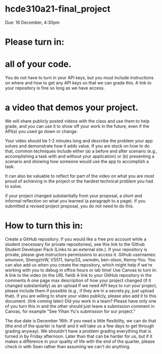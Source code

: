 # hcde310a21-final_project

Due: 16 December, 4:30pm

# Please turn in: 

# all of your code. 
You do not have to turn in your API keys, but you must include instructions on where and how to get any API keys so that we can grade this. A link to your repository is fine so long as we have access. 

# a video that demos your project. 
We will share publicly posted videos with the class and use them to help grade, and you can use it to show off your work in the future, even if the API(s) you used go down or change.

Your video should be 1-2 minutes long and describe the problem your app solves and demonstrate how it adds value. If you are stuck on how to do that, common techniques include either (a) a before and after scenario (e.g., accomplishing a task with and without your application) or (b) presenting a scenario and showing how someone would use the app to accomplish a task.

It can also be valuable to reflect for part of the video on what you are most proud of achieving in the project or the hardest technical problem you had to solve.

if your project changed substantially from your proposal, a *short* and informal reflection on what you learned (a paragraph to a page). If you submitted a revised project proposal, you do not need to do this.

# How to turn this in:
Create a GitHub repository. If you would like a free pro account while a student (necessary for private repositories), see this link to the Github Student Developer Pack (Links to an external site.). 
If your repository is private, please give instructors permissions to access it. Github usernames: smunson, ShengzhiW, VS511, tianyi33, uwmdm, ben-olson, Kenny-You. You can also add us when you create the repository, which might help if we're working with you to debug in office hours or lab time!
Use Canvas to turn in: 
A link to the video (in the URL field) 
A link to your GitHub repository in the comments
A one page max description of how your project changed (if it changed substantially) as an upload
If we need API keys to run your project, please include them if possible (e.g., if they are in a secrets.py, just upload that). 
If you are willing to share your video publicly, please also add it to this document. (link coming later)
Did you work in a team? Please have only one of you turn this in and the other should just leave a submission comment in Canvas, for example "See Yihan Yu's submission for our project." 

The due date is December 16th. If you need a little flexibility, we can do that (the end of the quarter is hard! and it will take us a few days to get through grading anyway). We shouldn't have a problem grading everything that is turned in by Friday afternoon. Later than that can be harder for us, but if it makes a difference in your quality of life with the end of the quarter, please check in with Sean rather than assuming we can't do anything. 
